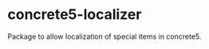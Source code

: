 concrete5-localizer
===================

Package to allow localization of special items in concrete5.
